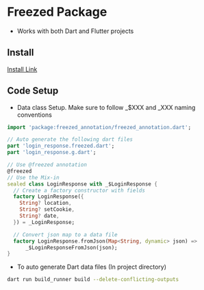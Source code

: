 # Freezed Package
- Works with both Dart and Flutter projects

## Install
[Install Link](https://pub.dev/packages/freezed#install)

## Code Setup

- Data class Setup. Make sure to follow _$XXX and _XXX naming conventions
```dart
import 'package:freezed_annotation/freezed_annotation.dart';

// Auto generate the following dart files
part 'login_response.freezed.dart';
part 'login_response.g.dart';

// Use @freezed annotation
@freezed
// Use the Mix-in
sealed class LoginResponse with _$LoginResponse {
  // Create a factory constructor with fields
  factory LoginResponse({
    String? location,
    String? setCookie,
    String? date,
  }) = _LoginResponse;

  // Convert json map to a data file
  factory LoginResponse.fromJson(Map<String, dynamic> json) =>
      _$LoginResponseFromJson(json);
}
```
- To auto generate Dart data files (In project directory)
```bash
dart run build_runner build --delete-conflicting-outputs
```

